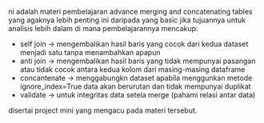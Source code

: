 ni adalah materi pembelajaran  advance merging and concatenating tables yang agaknya lebih penting ini daripada yang basic jika tujuannya untuk analisis lebih dalam 
di mana pembelajarannya mencakup:
- self join -> mengembalikan hasil baris yang cocok dari kedua dataset menjadi satu tanpa menambahkan apapun
- anti join -> mengembalikan hasil baris yang tidak mempunyai pasangan atau tidak cocok antara kedua kolom dari masing-masing dataframe
- concantenate -> menggabungkn dataset apabila menggunkan metode ignore_index=True data akan berurutan dan tidak mempunyai duplikat
- validate -> untuk integritas data setela merge (pahami relasi antar data)
  
disertai project mini yang mengacu pada materi tersebut.
